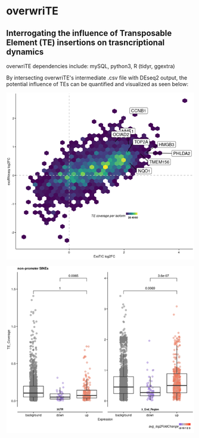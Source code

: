 # overwriTE
## Interrogating the influence of Transposable Element (TE) insertions on trasncriptional dynamics   
  
overwriTE dependencies include: mySQL, python3, R (tidyr, ggextra)  
  
By intersecting overwriTE's intermediate .csv file with DEseq2 output, the potential influence of TEs can be quantified and visualized as seen below:  
  
![Hexplot demonstrating the density of TE coverage across all parts of the transcript](images/hexbin_example.png?raw=true)  
  
  
![Boxplots highlighting the statistically significant difference between expression and TE coverage](images/boxplot_example.png?raw=true)  




